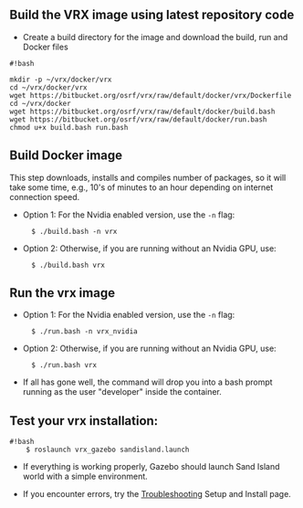 ## Build the VRX image using latest repository code ##

* Create a build directory for the image and download the build, run and Docker files
 
```
#!bash

mkdir -p ~/vrx/docker/vrx 
cd ~/vrx/docker/vrx
wget https://bitbucket.org/osrf/vrx/raw/default/docker/vrx/Dockerfile
cd ~/vrx/docker
wget https://bitbucket.org/osrf/vrx/raw/default/docker/build.bash
wget https://bitbucket.org/osrf/vrx/raw/default/docker/run.bash
chmod u+x build.bash run.bash
```

## Build Docker image ##

This step downloads, installs and compiles number of packages, so it will take some time, e.g., 10's of minutes to an hour depending on internet connection speed.

* Option 1: For the Nvidia enabled version, use the `-n` flag:

        $ ./build.bash -n vrx

* Option 2: Otherwise, if you are running without an Nvidia GPU, use:

        $ ./build.bash vrx

## Run the vrx image ##

* Option 1: For the Nvidia enabled version, use the `-n` flag:

        $ ./run.bash -n vrx_nvidia

* Option 2: Otherwise, if you are running without an Nvidia GPU, use:

        $ ./run.bash vrx

* If all has gone well, the command will drop you into a bash prompt running as the user "developer" inside the container.

## Test your vrx installation: ##

```
#!bash
    $ roslaunch vrx_gazebo sandisland.launch
```

* If everything is working properly, Gazebo should launch Sand Island world with a simple environment.

* If you encounter errors, try the [Troubleshooting](https://bitbucket.org/osrf/vrx/wiki/Troubleshooting) Setup and Install page.